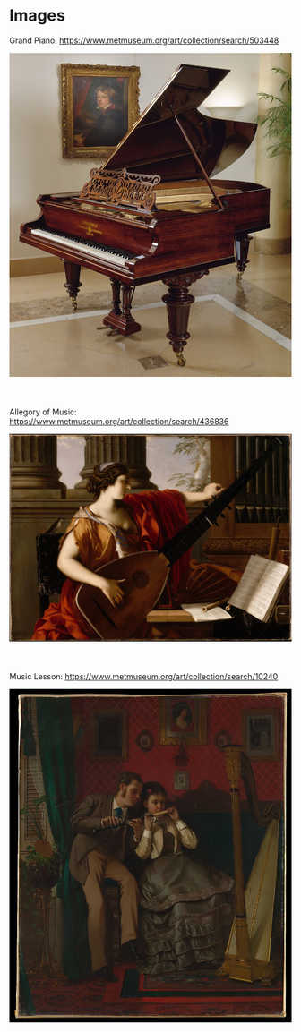 # Images

Grand Piano: https://www.metmuseum.org/art/collection/search/503448

![Grand Piano](/docs/images/grand-piano-1893.jpeg)
&nbsp;<br>
&nbsp;<br>
&nbsp;<br>
Allegory of Music: https://www.metmuseum.org/art/collection/search/436836

![Allegory of Music](/docs/images/allegory-of-music-1649.jpeg)
&nbsp;<br>
&nbsp;<br>
&nbsp;<br>
Music Lesson: https://www.metmuseum.org/art/collection/search/10240

![Music Lesson](/docs/images/music-lesson-1870.jpeg)
&nbsp;<br>
&nbsp;<br>
&nbsp;<br>
